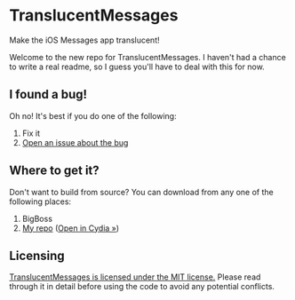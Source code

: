 # TranslucentMessages

Make the iOS Messages app translucent!

Welcome to the new repo for TranslucentMessages. I haven't had a chance to write a real readme, so I guess you'll have to deal with this for now.

## I found a bug!

Oh no! It's best if you do one of the following:

1. Fix it
2. [Open an issue about the bug](https://www.github.com/AppleBetas/TranslucentMessages/issues)

## Where to get it?

Don't want to build from source? You can download from any one of the following places:

1. BigBoss
2. [My repo](https://repo.applebetas.co) ([Open in Cydia »](https://cydia.saurik.com/api/share#?source=https://repo.applebetas.co))

## Licensing

[TranslucentMessages is licensed under the MIT license.](/LICENSE) Please read through it in detail before using the code to avoid any potential conflicts.
